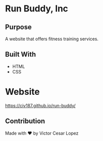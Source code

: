 # Run Buddy, Inc

## Purpose
A website that offers fitness training services.

## Built With
* HTML
* CSS

# Website
https://civ187.github.io/run-buddy/

## Contribution
Made with ❤️ by Victor Cesar Lopez